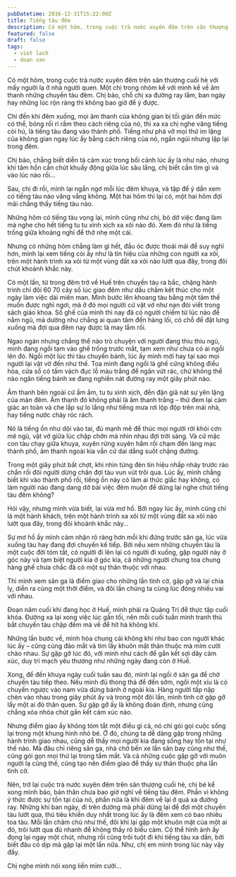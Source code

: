 ```yaml
---
pubDatetime: 2016-12-31T15:22:00Z
title: Tiếng tàu đêm
description: Có một hôm, trong cuộc trà nước xuyên đêm trên sân thượng cuối hè với mấy người lạ ở nhà người quen. Một chị trong nhóm kể với mình kể về âm thanh những chuyến tàu đêm.
featured: false
draft: false
tags:
  - viet lach
  - doan van
---
```


Có một hôm, trong cuộc trà nước xuyên đêm trên sân thượng cuối hè với mấy người lạ ở nhà người quen. Một chị trong nhóm kể với mình kể về âm thanh những chuyến tàu đêm. Chị bảo, chỗ chị xa đường ray lắm, ban ngày hay những lúc rộn ràng thì không bao giờ để ý được.

Chỉ đến khi đêm xuống, mọi âm thanh của không gian bị tối giản đến mức có thể, bóng rối rì rầm theo cách riêng của nó, thì xa xa chị nghe văng tiếng còi hú, là tiếng tàu đang vào thành phố. Tiếng như phá vỡ mọi thứ im lặng của không gian ngay lúc ấy bằng cách riêng của nó, ngắn ngủi nhưng lặp lại trong đêm.

Chị bảo, chẳng biết diễn tả cảm xúc trong bối cảnh lúc ấy là như nào, nhưng khi tâm hồn cần chút khuấy động giữa lúc sâu lắng, chị biết cần tìm gì và vào lúc nào rồi…

Sau, chị đi rồi, mình lại ngẩn ngơ mỗi lúc đêm khuya, và tập để ý dần xem có tiếng tàu nào văng vẳng không. Một hai hôm thì lại có, một hai hôm đợi mãi chẳng thấy tiếng tàu nào.

Những hôm có tiếng tàu vọng lại, mình cũng như chị, bỏ dở việc đang làm mà nghe cho hết tiếng tu tu xình xịch xa xôi nào đó. Xem đó như là tiếng trống giữa khoảng nghỉ để thở nhẹ một cái.

Nhưng có những hôm chẳng làm gì hết, đầu óc được thoải mái để suy nghĩ hơn, mình lại xem tiếng còi ấy như là tín hiệu của những con người xa xôi, trên một hành trình xa xôi từ một vùng đất xa xôi nào lướt qua đây, trong đôi chút khoảnh khắc này.

Có một lần, từ trong đêm trở về Huế trên chuyến tàu ra bắc, chặng hành trình chỉ đôi 60 70 cây số lúc giao đêm như dấu chấm kết thúc cho một ngày làm việc dài miên man. Mình bước lên khoang tàu bằng một tâm thế muốn được nghỉ ngơi, mà ở đó mọi người cứ vật vờ như nạn đói viết trong sách giáo khoa. Số ghế của mình thì nay đã có người chiếm từ lúc nào để nằm ngủ, mà dường như chẳng ai quan tâm đến hàng lối, có chỗ để đặt lưng xuống mà đợi qua đêm nay được là may lắm rồi.

Ngao ngán nhưng chẳng thể nào trò chuyện với người đang thiu thiu ngủ, mình đang ngồi tạm vào ghế trống trước mắt, tạm xem như chưa có ai ngồi lên đó. Ngồi một lúc thì tàu chuyển bánh, lúc ấy mình mới hay tại sao mọi người lại vật vờ đến như thế. Toa mình đang ngồi là ghế cứng không điều hòa, cửa sổ có tấm vách đục lỗ màu trắng để ngăn vứt rác, chứ không thể nào ngăn tiếng bánh xe đang nghiền nát đường ray một giây phút nào.

Âm thanh bên ngoài cứ ầm ầm, tu tu xình xịch, đền đặn giã nát sự yên lặng của màn đêm. Âm thanh đó không phải là âm thanh trắng – thứ đem lại cảm giác an toàn và che lấp sự lo lắng như tiếng mưa rơi lộp độp trên mái nhà, hay tiếng nước chảy róc rách.

Nó là tiếng ồn như dội vào tai, đủ mạnh mẽ để thúc mọi người rời khỏi cơn mê ngủ, vật vờ giữa lúc chập chờn mà nhìn nhau đợi trời sáng. Và cứ mặc con tàu chạy giữa khuya, xuyên rừng xuyên hầm rồi chạm đến làng mạc thành phố, âm thanh ngoài kia vẫn cứ dai dẳng suốt chặng đường.

Trong một giây phút bất chợt, khi nhìn từng đèn tín hiệu nhấp nháy trước rào chắn rồi đôi người dừng chân đợi tàu vun vút trôi qua. Lúc ấy, mình chẳng biết khi vào thành phố rồi, tiếng ồn này có làm ai thức giấc hay không, có làm người nào đang dang dở bài việc đêm muộn để dừng lại nghe chút tiếng tàu đêm không?

Hỏi vậy, nhưng mình vừa biết, lại vừa mơ hồ. Bởi ngay lúc ấy, mình cũng chỉ là một hành khách, trên một hành trình xa xôi từ một vùng đất xa xôi nào lướt qua đây, trong đôi khoảnh khắc này…

Sự mơ hồ ấy mình cảm nhận rõ ràng hơn mỗi khi đứng trước sân ga, lúc vừa xuống tàu hay đang đợi chuyến kế tiếp. Bởi nếu xem những chuyến tàu là một cuộc đời tóm tắt, có người đi lên lại có người đi xuống, gặp người này ở góc này và tạm biệt người kia ở góc kia, cả những người chung toa chung hàng ghế chưa chắc đã có một sự thân thuộc với nhau.

Thì mình xem sân ga là điểm giao cho những lần tình cờ, gặp gỡ và lại chia ly, diễn ra cùng một thời điểm, và đôi lần chúng ta cùng lúc đóng nhiều vai với nhau.

Đoạn năm cuối khi đang học ở Huế, mình phải ra Quảng Trị để thực tập cuối khóa. Đường xa lại xong việc lúc gần tối, nên mỗi cuối tuần mình tranh thủ bắt chuyến tàu chập đêm mà về để hít hà không khí.

Những lần bước về, mình hòa chung cái không khí như bao con người khác lúc ấy – cũng cùng đảo mắt và tìm lấy khuôn mặt thân thuộc mà mỉm cười chào nhau. Sự gặp gỡ lúc đó, với mình như cách để gắn kết sợi dây cảm xúc, duy trì mạch yêu thương như những ngày đang còn ở Huế.

Xong, để đến khuya ngày cuối tuần sau đó, mình lại ngồi ở sân ga để chờ chuyến tàu tiếp theo. Nếu mình đủ thong thả để đến sớm, ngồi một xíu là có chuyến ngược vào nam vừa dừng bánh ở ngoài kia. Hàng người tấp nập chèn vào nhau trong giây phút ấy và trong một đôi lần, mình tình cờ gặp gỡ lấy một ai đó thân quen. Sự gặp gỡ ấy là không đoán định, nhưng cũng chẳng xóa nhòa chút gắn kết cảm xúc nào.

Nhưng điểm giao ấy không tóm tắt một điều gì cả, nó chỉ gói gọi cuộc sống lại trong một khung hình nhỏ bé. Ở đó, chúng ta dễ dàng gặp trong những hành trình giao nhau, cũng dễ thấy mọi người kia đang sống hay tồn tại như thế nào. Mà đâu chỉ riêng sân ga, nhà chờ bến xe lẫn sân bay cũng như thế, cũng gói gọn mọi thứ lại trong tầm mắt. Và cả những cuộc gặp gỡ với muôn người lạ cũng thế, cũng tạo nên điểm giao để thấy sự thân thuộc pha lẫn tình cờ.

Nên, trở lại cuộc trà nước xuyên đêm trên sân thượng cuối hè, chị bé kể xong mình bảo, bản thân chưa bao giờ nghĩ về tiếng tàu đêm. Phần vì không ý thức được sự tồn tại của nó, phần nữa là khi đêm về lại ở quá xa đường ray. Những khi ban ngày, đi trên đường mà phải dừng lại để đợi một chuyến tàu lướt qua, thú tiêu khiển duy nhất trong lúc ấy là đếm xem có bao nhiêu toa tàu. Mỗi lần chăm chú như thế, đôi khi lại gặp một khuôn mặt của một ai đó, trôi lướt qua đủ nhanh để không thấy rõ biểu cảm. Có thể hình ảnh ấy đọng lại ngay một chút, nhưng rồi cũng trôi tuột đi khi tiếng tàu xa dần, bởi biết đâu có dịp mà gặp lại một lần nữa. Như, chị em mình trong lúc này vậy đấy.

Chị nghe mình nói xong liền mỉm cười…